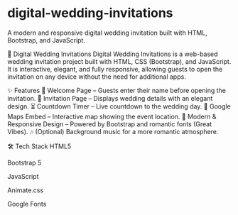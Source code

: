 # digital-wedding-invitations
A modern and responsive digital wedding invitation built with HTML, Bootstrap, and JavaScript.

📌 Digital Wedding Invitations
Digital Wedding Invitations is a web-based wedding invitation project built with HTML, CSS (Bootstrap), and JavaScript.
It is interactive, elegant, and fully responsive, allowing guests to open the invitation on any device without the need for additional apps.

✨ Features
📖 Welcome Page – Guests enter their name before opening the invitation.
💍 Invitation Page – Displays wedding details with an elegant design.
⏳ Countdown Timer – Live countdown to the wedding day.
📍 Google Maps Embed – Interactive map showing the event location.
🎨 Modern & Responsive Design – Powered by Bootstrap and romantic fonts (Great Vibes).
🎶 (Optional) Background music for a more romantic atmosphere.

🛠️ Tech Stack
HTML5

Bootstrap 5

JavaScript

Animate.css

Google Fonts
